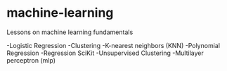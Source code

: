 # machine-learning
Lessons on machine learning fundamentals 

-Logistic Regression
-Clustering
-K-nearest neighbors (KNN)
-Polynomial Regression
-Regression SciKit
-Unsupervised Clustering
-Multilayer perceptron (mlp)
